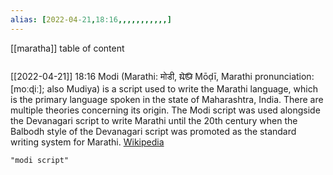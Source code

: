 ```yaml
---
alias: [2022-04-21,18:16,,,,,,,,,,,]
---
```

[[maratha]]
table of content
```toc
```

[[2022-04-21]] 18:16
Modi (Marathi: मोडी, 𑘦𑘻𑘚𑘲‎ Mōḍī, Marathi pronunciation: [moːɖiː]; also Mudiya) is a script used to write the Marathi language, which is the primary language spoken in the state of Maharashtra, India. There are multiple theories concerning its origin. The Modi script was used alongside the Devanagari script to write Marathi until the 20th century when the Balbodh style of the Devanagari script was promoted as the standard writing system for Marathi.
[Wikipedia](https://en.wikipedia.org/wiki/Modi%20script)
```query
"modi script"
```